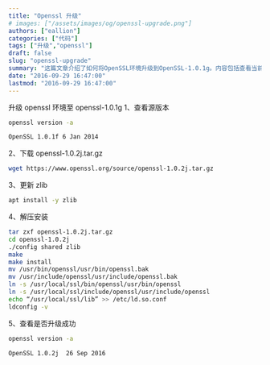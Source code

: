 ```yaml
---
title: "Openssl 升级"
# images: ["/assets/images/og/openssl-upgrade.png"]
authors: ["eallion"]
categories: ["代码"]
tags: ["升级","openssl"]
draft: false
slug: "openssl-upgrade"
summary: "这篇文章介绍了如何将OpenSSL环境升级到OpenSSL-1.0.1g。内容包括查看当前的源版本、下载OpenSSL-1.0.2j.tar.gz、更新zlib库、解压并安装OpenSSL-1.0.2j.tar.gz，以及检查是否成功升级。"
date: "2016-09-29 16:47:00"
lastmod: "2016-09-29 16:47:00"
---
```


升级 openssl 环境至 openssl-1.0.1g
1、查看源版本

```bash
openssl version -a
```

```bash
OpenSSL 1.0.1f 6 Jan 2014
```

2、下载 openssl-1.0.2j.tar.gz

```bash
wget https://www.openssl.org/source/openssl-1.0.2j.tar.gz
```

3、更新 zlib

```bash
apt install -y zlib
```

4、解压安装

```bash
tar zxf openssl-1.0.2j.tar.gz
cd openssl-1.0.2j
./config shared zlib
make
make install
mv /usr/bin/openssl/usr/bin/openssl.bak
mv /usr/include/openssl/usr/include/openssl.bak
ln -s /usr/local/ssl/bin/openssl/usr/bin/openssl
ln -s /usr/local/ssl/include/openssl/usr/include/openssl
echo “/usr/local/ssl/lib” >> /etc/ld.so.conf
ldconfig -v
```

5、查看是否升级成功

```bash
openssl version -a
```

```bash
OpenSSL 1.0.2j  26 Sep 2016
```
